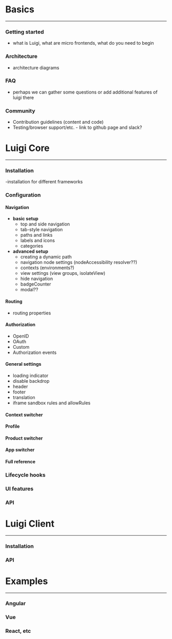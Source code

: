 # Basics
-----
### Getting started
- what is Luigi, what are micro frontends, what do you need to begin 

### Architecture
- architecture diagrams 

### FAQ 
- perhaps we can gather some questions or add additional features of luigi there

### Community 
- Contribution guidelines (content and code) 
- Testing/browser support/etc. - link to github page and slack? 

# Luigi Core
------

### Installation
-installation for different frameworks

### Configuration

#### Navigation 
- **basic setup**
    - top and side navigation
    - tab-style navigation
    - paths and links 
    - labels and icons 
    - categories 
- **advanced setup**
    - creating a dynamic path
    - navigation node settings  (nodeAccessibility resolver??)
    - contexts (environments?)
    - view settings (view groups, isolateView)
    - hide navigation 
    - badgeCounter
    - modal??

#### Routing
- routing properties 

#### Authorization
- OpenID
- OAuth
- Custom
- Authorization events 

#### General settings
- loading indicator 
- disable backdrop
- header
- footer
- translation 
- iframe sandbox rules and allowRules

#### Context switcher 

#### Profile

#### Product switcher 

#### App switcher 

#### Full reference 

### Lifecycle hooks 

### UI features

### API 

# Luigi Client

-------

### Installation

### API 

# Examples

-------

### Angular

### Vue 

### React, etc
